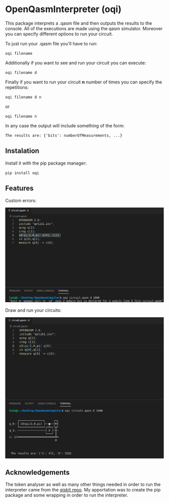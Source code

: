# OpenQasmInterpreter (oqi)

This package interprets a .qasm file and then outputs the results to the console. All of the executions are made using the qasm simulator. Moreover you can specify different options to run your circuit. 

To just run your .qasm file you'll have to run:

```{r test-python, engine='bash'}
oqi filename
```

Additionally if you want to see and run your circuit you can execute:
```{r test-python, engine='bash'}
oqi filename d
```

Finally if you want to run your circuit **n** number of times you can specify the repetitions:
```{r test-python, engine='bash'}
oqi filename d n
```
or
```{r test-python, engine='bash'}
oqi filename n
```

In any case the output will include something of the form:
```{r test-python, engine='bash'}
The results are: {'bits': numberOfMeasurements, ...}
```

## Instalation
Install it with the pip package manager:
```{r test-python, engine='bash'}
pip install oqi
```

## Features

Custom errors:

![image](screenshots/errors.png)

Draw and run your circuits:

![image](screenshots/draw.png)

## Acknowledgements

The token analyser as well as many other things needed in order to run the interpreter came from the [qiskit repo](https://github.com/Qiskit). My apportation was to create the pip package and some wrapping in order to run the interpreter.